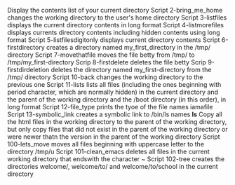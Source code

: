 Display the contents list of your current directory
Script 2-bring_me_home changes the working directory to the user's home directory
Script 3-listfiles displays the current directory contents in long format
Script 4-listmorefiles displays currents directory contents including hidden contents using long format
Script 5-listfilesdigitonly displays current directory contents
Script 6-firstdirectory creates a directory named my_first_directory in the /tmp/ directory
Script 7-movethatfile moves the file betty from /tmp/ to /tmp/my_first-directory
Scrip 8-firstdelete deletes the file betty
Scrip 9-firstdirdeletion deletes the directory named my_first-directory from the /tmp/ directory
Script 10-back changes the working directory to the previous one
Script 11-lists lists all files (including the ones beginning with period character, which are normally hidden) in the current directory and the parent of the working directory and the /boot directory (in this order), in long format
Script 12-file_type prints the tyoe of the file names iamafile
Script 13-symbolic_link creates a symbolic link to /bin/ls names __ls__
Copy all the html files in the working directory to the parent of the working directory, but only copy files that did not exist in the parent of the working directory or were newer thatn the version in the parent of the working directory
Script 100-lets_move moves all files beginning with uppercase letter to the directory /tmp/u
Script 101-clean_emacs deletes all files in the current working directory that endswith the character ~
Script 102-tree creates the directories welcome/, welcome/to/ and welcome/to/school in the current directory

